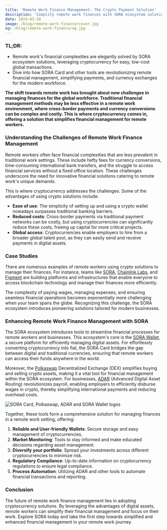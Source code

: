 ```yaml
---
title: 'Remote Work Finance Management: The Crypto Payment Solution'
description: 'Simplify remote work finances with SORA ecosystem solutions. Explore how SORA Card and tools streamline global transactions and revolutionize financial management for modern remote teams.'
date: 2024-03-20
image: /blog/remote-work-finance/cover.jpg
og: /blog/remote-work-finance/og.jpg
---
```


### TL;DR:

- Remote work's financial complexities are elegantly solved by SORA ecosystem solutions, leveraging cryptocurrency for easy, low-cost global transactions.
- Dive into how SORA Card and other tools are revolutionizing remote financial management, simplifying payments, and currency exchanges for the modern workforce.

**The shift towards remote work has brought about new challenges in managing finances for the global workforce. Traditional financial management methods may be less effective in a remote work environment, where cross-border payments and currency conversions can be complex and costly. This is where cryptocurrency comes in, offering a solution that simplifies financial management for remote workers.**

### Understanding the Challenges of Remote Work Finance Management

Remote workers often face financial complexities that are less prevalent in traditional work settings. These include hefty fees for currency conversions, time-consuming international bank transfers, and the struggle to access financial services without a fixed office location. These challenges underscore the need for innovative financial solutions catering to remote work's unique demands.

This is where cryptocurrency addresses the challenges. Some of the advantages of using crypto solutions include:

- **Ease of use**: The simplicity of setting up and using a crypto wallet nowadays surpasses traditional banking barriers.
- **Reduced costs**: Cross-border payments via traditional payment networks can be costly, but using cryptocurrencies can significantly reduce these costs, freeing up capital for more critical projects.
- **Global access**: Cryptocurrencies enable employers to hire from a broader global talent pool, as they can easily send and receive payments in digital assets.

### Case Studies

There are numerous examples of remote workers using crypto solutions to manage their finances. For instance, teams like [SORA](https://sora.org/), [Chainlink Labs](https://chainlinklabs.com/), and [Figment](https://figment.io/) are building platforms and infrastructures that enable everyone to access blockchain technology and manage their finances more efficiently.

The complexity of paying wages, managing expenses, and ensuring seamless financial operations becomes exponentially more challenging when your team spans the globe. Recognizing this challenge, the SORA ecosystem introduces pioneering solutions tailored for modern businesses.

### Enhancing Remote Work Finance Management with SORA

The SORA ecosystem introduces tools to streamline financial processes for remote workers and businesses. This ecosystem's core is the [SORA Wallet](https://sora.org/), a secure platform for efficiently managing digital assets. For effortlessly converting cryptocurrency into fiat, the SORA Card bridges the gap between digital and traditional currencies, ensuring that remote workers can access their funds anywhere in the world.

Moreover, the [Polkaswap](http://polkaswap.io) Decentralized Exchange (DEX) simplifies buying and selling crypto assets, making it a vital tool for financial management within the SORA ecosystem. For businesses, [ADAR](https://adar.com/) (Advanced Digital Asset Routing) revolutionizes payroll, enabling employers to efficiently disburse wages in crypto, thereby simplifying international payments and reducing overhead costs.

![SORA Card, Polkaswap, ADAR and SORA Wallet logos](/blog/remote-work-finance/sora-card-project-logos.jpg)

Together, these tools form a comprehensive solution for managing finances in a remote work setting, offering:

1. **Reliable and User-friendly Wallets**: Secure storage and easy management of cryptocurrencies.
2. **Market Monitoring**: Tools to stay informed and make educated decisions regarding asset management.
3. **Diversify your portfolio**: Spread your investments across different cryptocurrencies to minimize risk.
4. **Regulatory Compliance**: Up-to-date information on cryptocurrency regulations to ensure legal compliance.
5. **Process Automation**: Utilizing ADAR and other tools to automate financial transactions and reporting.

### Conclusion

The future of remote work finance management lies in adopting cryptocurrency solutions. By leveraging the advantages of digital assets, remote workers can simplify their financial management and focus on their work. Explore SORA today and take the first step towards simplified and enhanced financial management in your remote work journey.
